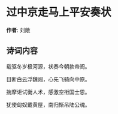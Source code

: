 # 过中京走马上平安奏状

**作者**: 刘敞

## 诗词内容

载驱冬岁极河源，状奏今朝款帝阍。

目断白云浮魏阙，心先飞骑向中原。

揣摩讵试衡人术，感激空衔国士恩。

犹使匈奴戴黄屋，南归惭吊陆公魂。

